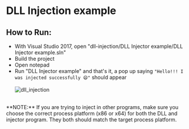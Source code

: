 # DLL Injection example
 
## How to Run:
- With Visual Studio 2017, open "dll-injection/DLL Injector example/DLL Injector example.sln" 
- Build the project
- Open notepad
- Run "DLL Injector example" and that's it, a pop up saying `"Hello!!! I was injected successfully 😄"` should appear<br><br>
![dll_injection](https://user-images.githubusercontent.com/22588915/96371114-127e6680-1158-11eb-8a23-844f3cbd8108.gif)
<br>
**NOTE:** If you are trying to inject in other programs, make sure you choose the correct process platform (x86 or x64) for both the DLL and injector program. They both should match the target process platform.




